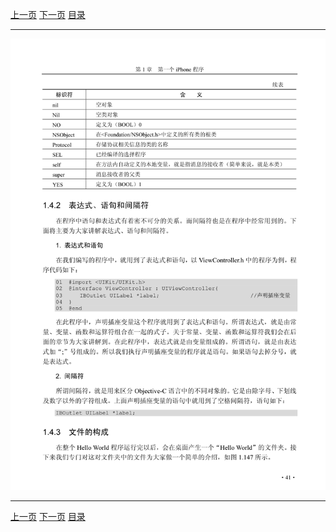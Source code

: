 [上一页](053.md) [下一页](055.md) [目录](../README.md)

***

![054](../images/054.png)

***

[上一页](053.md) [下一页](055.md) [目录](../README.md)